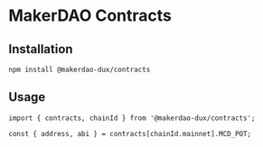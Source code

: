 # MakerDAO Contracts

## Installation

```
npm install @makerdao-dux/contracts
```

## Usage

```
import { contracts, chainId } from '@makerdao-dux/contracts';

const { address, abi } = contracts[chainId.mainnet].MCD_POT;
```
